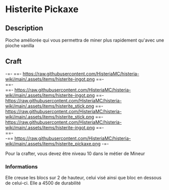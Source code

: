 # Histerite Pickaxe

## Description
Pioche améliorée qui vous permettra de miner plus rapidement qu'avec une pioche vanilla

## Craft
-=-
 ==- https://raw.githubusercontent.com/HisteriaMC/histeria-wiki/main/.assets/items/histerite-ingot.png
 ==-  
 ==-  
 ==- https://raw.githubusercontent.com/HisteriaMC/histeria-wiki/main/.assets/items/histerite-ingot.png
 ==- https://raw.githubusercontent.com/HisteriaMC/histeria-wiki/main/.assets/items/histerite_stick.png
 ==- https://raw.githubusercontent.com/HisteriaMC/histeria-wiki/main/.assets/items/histerite_stick.png
 ==- https://raw.githubusercontent.com/HisteriaMC/histeria-wiki/main/.assets/items/histerite-ingot.png
 ==-  
 ==-  
 -== https://raw.githubusercontent.com/HisteriaMC/histeria-wiki/main/.assets/items/histerite_pickaxe.png
-=-

Pour la crafter, vous devez être niveau 10 dans le métier de Mineur

### Informations
Elle creuse les blocs sur 2 de hauteur, celui visé ainsi que bloc en dessous de celui-ci.
Elle a 4500 de durabilité
